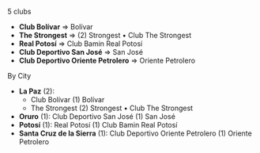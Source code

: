 5 clubs

- **Club Bolívar**                => Bolívar
- **The Strongest**               => (2) Strongest • Club The Strongest
- **Real Potosí**                 => Club Bamin Real Potosí
- **Club Deportivo San José**     => San José
- **Club Deportivo Oriente Petrolero**  => Oriente Petrolero


By City


- **La Paz** (2): 
  - Club Bolívar  (1) Bolívar
  - The Strongest  (2) Strongest • Club The Strongest
- **Oruro** (1): Club Deportivo San José  (1) San José
- **Potosí** (1): Real Potosí  (1) Club Bamin Real Potosí
- **Santa Cruz de la Sierra** (1): Club Deportivo Oriente Petrolero  (1) Oriente Petrolero


